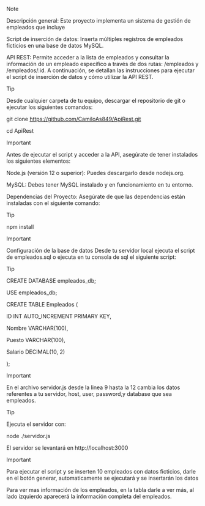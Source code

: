 > [!NOTE]
> Descripción general:
> Este proyecto implementa un sistema de gestión de empleados que incluye
>
> Script de inserción de datos: Inserta múltiples registros de empleados ficticios en una base de datos MySQL.
>
> API REST: Permite acceder a la lista de empleados y consultar la información de un empleado específico a través de dos rutas: /empleados y /empleados/:id.
A continuación, se detallan las instrucciones para ejecutar el script de inserción de datos y cómo utilizar la API REST.

> [!TIP]
> Desde cualquier carpeta de tu equipo, descargar el repositorio de git o ejecutar los siguientes comandos:
>
> git clone https://github.com/CamiloAs849/ApiRest.git
>
> cd ApiRest

> [!IMPORTANT]
> Antes de ejecutar el script y acceder a la API, asegúrate de tener instalados los siguientes elementos:
>
> Node.js (versión 12 o superior): Puedes descargarlo desde nodejs.org.
> 
> MySQL: Debes tener MySQL instalado y en funcionamiento en tu entorno.
> 
> Dependencias del Proyecto: Asegúrate de que las dependencias están instaladas con el siguiente comando:

> [!TIP]
> npm install

> [!IMPORTANT]
> Configuración de la base de datos
> Desde tu servidor local ejecuta el script de empleados.sql o ejecuta en tu consola de sql el siguiente script:

> [!TIP]
>  CREATE DATABASE empleados_db;
> 
> USE empleados_db;
> 
> CREATE TABLE Empleados (
> 
>    ID INT AUTO_INCREMENT PRIMARY KEY,
> 
>    Nombre VARCHAR(100),
> 
>    Puesto VARCHAR(100),
> 
>    Salario DECIMAL(10, 2)
>
> 
>);

> [!IMPORTANT]
> En el archivo servidor.js desde la linea 9 hasta la 12 cambia los datos referentes a tu servidor, host, user, password,y database que sea empleados.

> [!TIP]
> Ejecuta el servidor con:
> 
> node ./servidor.js
>
> El servidor se levantará en http://localhost:3000

> [!IMPORTANT]
> Para ejecutar el script y se inserten 10 empleados con datos ficticios, darle en el botón generar, automaticamente se ejecutará y se insertarán los datos
>
> Para ver mas información de los empleados, en la tabla darle a ver más, al lado izquierdo aparecerá la información completa del empleados.
